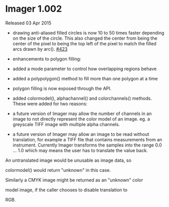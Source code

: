 # Imager 1.002

Released 03 Apr 2015

- drawing anti-aliased filled circles is now 10 to 50 times faster depending on the size of the circle. This also changed the center from being the center of the pixel to being the top left of the pixel to match the filled arcs drawn by arc(). [#423](https://github.com/tonycoz/imager/issues/423)

- enhancements to polygon filling:

- added a mode parameter to control how overlapping regions behave

- added a polypolygon() method to fill more than one polygon at a time

- polygon filling is now exposed through the API.

- added colormodel(), alphachannel() and colorchannels() methods. These were added for two reasons:

- a future version of Imager may allow the number of channels in an image to not directly represent the color model of an image. eg. a greyscale TIFF image with multiple alpha channels.

- a future version of Imager may allow an image to be read without translation, for example a TIFF file that contains measurements from an instrument. Currently Imager transforms the samples into the range 0.0 ... 1.0 which may means the user has to translate the value back.

An untranslated image would be unusable as image data, so

colormodel() would return "unknown" in this case.

Similarly a CMYK image might be returned as an "unknown" color

model image, if the caller chooses to disable translation to

RGB.